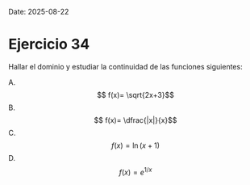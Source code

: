 Date: 2025-08-22

# Ejercicio 34

 
Hallar el dominio y estudiar la continuidad de las funciones siguientes:

A.  $$ f(x)= \sqrt{2x+3}$$
B.  $$ f(x)= \dfrac{|x|}{x}$$
C.  $$ f(x)= \ln (x+1)$$
D.  $$ f(x)=e^ {1/x}$$
